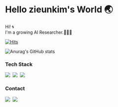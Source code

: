 
<div>
<h1>Hello zieunkim's World 🌏</h1>

Hi! 🌀
<br> I'm a growing AI Researcher.🧑🏼‍💻

[![Hits](https://hits.seeyoufarm.com/api/count/incr/badge.svg?url=https%3A%2F%2Fgithub.com%2Fzieunkim&count_bg=%23C6DBDA&title_bg=%23555555&icon=&icon_color=%23E7E7E7&title=hits&edge_flat=false)](https://hits.seeyoufarm.com)

![Anurag's GitHub stats](https://github-readme-stats-sigma-five.vercel.app/api?username=zieunkim&count_private=true&show_icons=true&theme=graywhite&hide_title=true&layout=compact) 


</p>
<h3>Tech Stack</h3>
<p>
    <img src="https://img.shields.io/badge/Python-6DB33F?style=for-the-badge&logoColor=white"/></a>&nbsp;
    <img src="https://img.shields.io/badge/Pytorch-FE2E2E?style=for-the-badge&logoColor=white"/></a>&nbsp;
    <img src="https://img.shields.io/badge/CV-007396?style=for-the-badge&logoColor=white"/></a>&nbsp;

</p>
<h3>Contact</h3>
<p>
  <a href="https://code731.tistory.com/"><img src="https://img.shields.io/badge/Tech%20Blog-262626?style=flat-square&logo=D-Wave Systems&logoColor=white"/></a>&nbsp
  <a href="mailto:blueneighburhood@gmail.com"><img src="https://img.shields.io/badge/mail-2DB400?style=flat-square&logo=Gmail&logoColor=white&link=mailto:suddiyo@naver.com"/></a>
</p>

</div>
